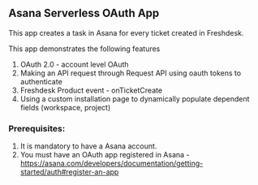 ## Asana Serverless OAuth App

  This app creates a task in Asana for every ticket created in Freshdesk.

  This app demonstrates the following features

  1. OAuth 2.0 - account level OAuth
  2. Making an API request through Request API using oauth tokens to authenticate
  3. Freshdesk Product event - onTicketCreate
  4. Using a custom installation page to dynamically populate dependent fields (workspace, project)

### Prerequisites:

1. It is mandatory to have a Asana account.
2. You must have an OAuth app registered in Asana - https://asana.com/developers/documentation/getting-started/auth#register-an-app

